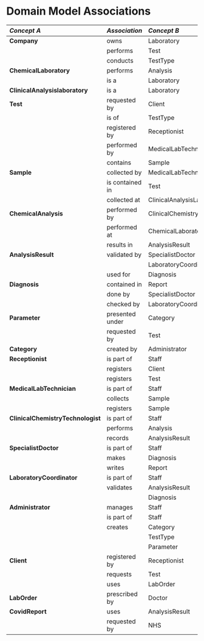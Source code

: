 # Domain Model Associations

| **_Concept A_**   | **_Association_**  | **_Concept B_**                                            |                                       
|:------------------------|:-----------------|:--------------------------------------------|
| **Company** | owns | Laboratory |
|  | performs | Test |
|  | conducts | TestType |
| **ChemicalLaboratory** | performs | Analysis |
|  | is a | Laboratory |
| **ClinicalAnalysislaboratory** | is a | Laboratory |
| **Test** | requested by | Client |
|  | is of | TestType |
|  | registered by | Receptionist |
|  | performed by | MedicalLabTechnician |
|  | contains | Sample
| **Sample** | collected by | MedicalLabTechnician |
|  | is contained in | Test |
|  | collected at | ClinicalAnalysisLaboratory |
| **ChemicalAnalysis** | performed by | ClinicalChemistryTechnologist |
|  | performed at | ChemicalLaboratory |
|  | results in | AnalysisResult |
| **AnalysisResult** | validated by | SpecialistDoctor |
|  |  | LaboratoryCoordinator |
|  | used for | Diagnosis |
| **Diagnosis** | contained in | Report |
|  | done by | SpecialistDoctor |
|  | checked by | LaboratoryCoordinator |
| **Parameter** | presented under | Category |
|  | requested by | Test |
| **Category** | created by | Administrator |
| **Receptionist** | is part of | Staff |
|  | registers | Client |
|  | registers | Test |
| **MedicalLabTechnician** | is part of | Staff |
|  | collects | Sample |
|  | registers | Sample |
| **ClinicalChemistryTechnologist** | is part of | Staff |
|  | performs | Analysis |
|  | records | AnalysisResult |
| **SpecialistDoctor** | is part of | Staff |
|  | makes | Diagnosis |
|  | writes | Report |
| **LaboratoryCoordinator** | is part of | Staff |
|  | validates | AnalysisResult |
|  |  | Diagnosis |
| **Administrator** | manages | Staff |
|  | is part of | Staff |
|  | creates | Category |
|  |  | TestType |
|  |  | Parameter |
| **Client** | registered by | Receptionist |
|  | requests | Test |
|  | uses | LabOrder |
| **LabOrder** | prescribed by | Doctor |
| **CovidReport** | uses | AnalysisResult |
|  | requested by | NHS |






